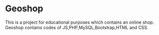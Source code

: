 # Geoshop
This is a project for educational purposes which contains an online shop.
Geoshop contains codes of JS,PHP,MySQL,Bootstrap,HTML and CSS.
